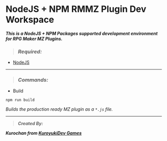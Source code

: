 # NodeJS + NPM RMMZ Plugin Dev Workspace
***This is a NodeJS + NPM Packages supported development environment for RPG Maker MZ Plugins.***
> ### *Required:*
- [NodeJS](https://nodejs.org/en/download)
____

> ### *Commands:*
- Build
  
`npm run build`

*Builds the production ready MZ plugin as a `*.js` file.*
____

> ***Created By:***

***Kurochan from [KuroyukiDev Games](https://kuroyukidevgames.xyz)***
